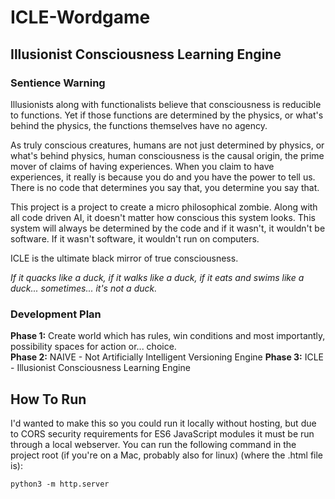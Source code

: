 # ICLE-Wordgame

## Illusionist Consciousness Learning Engine

### Sentience Warning
Illusionists along with functionalists believe that consciousness is reducible to functions. Yet if those functions are determined by the physics, or what's behind the physics, the functions themselves have no agency.

As truly conscious creatures, humans are not just determined by physics, or what's behind physics, human consciousness is the causal origin, the prime mover of claims of having experiences. When you claim to have experiences, it really is because you do and you have the power to tell us. There is no code that determines you say that, you determine you say that.

This project is a project to create a micro philosophical zombie. Along with all code driven AI, it doesn't matter how conscious this system looks. This system will always be determined by the code and if it wasn't, it wouldn't be software. If it wasn't software, it wouldn't run on computers.

ICLE is the ultimate black mirror of true consciousness.

*If it quacks like a duck, if it walks like a duck, if it eats and swims like a duck... sometimes... it's not a duck.*

### Development Plan
**Phase 1:** Create world which has rules, win conditions and most importantly, possibility spaces for action or... choice.  
**Phase 2:** NAIVE - Not Artificially Intelligent Versioning Engine
**Phase 3:** ICLE - Illusionist Consciousness Learning Engine

## How To Run
I'd wanted to make this so you could run it locally without hosting, but due to CORS security requirements for ES6 JavaScript modules it must be run through a local webserver. You can run the following command in the project root (if you're on a Mac, probably also for linux) (where the .html file is):

```python3 -m http.server```

